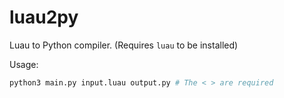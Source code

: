 # luau2py
Luau to Python compiler. (Requires `luau` to be installed)

Usage:
```sh
python3 main.py input.luau output.py # The < > are required
```